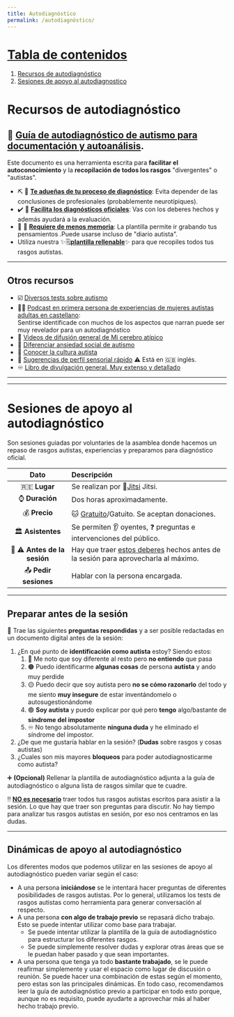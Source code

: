 ```yaml
---
title: Autodiagnóstico
permalink: /autodiagnóstico/
---
```


# [Tabla de contenidos](#Tabla-de-contenidos)
<!-- 1. [Grupo de Telegram de autodiagnóstico](#-invitación-a-grupo-de-autodiagnóstico-en-telegram) -->
1. [Recursos de autodiagnóstico](#recursos-de-autodiagnóstico)
1. [Sesiones de apoyo al autodiagnostico](#Sesiones-de-apoyo-al-autodiagnóstico)

<!-- ##  ![Logo Telegram][1] [Invitación a grupo de autodiagnóstico en Telegram](https://t.me/+_gUyw9EeUlRlZDZk)  -->
<!-- El grupo de Telegram de autodiagnóstico es un lugar de :speaking_head: **discusión colectiva sobre rasgos autistas** donde la gente comparte experiencias y se :people_hugging: apoya mutuamente. Entrad y comentad cualquier rasgo o experiencia que os parezca y el propio grupo os apoyará.  -->

<!-- Principios del grupo: -->
<!-- * :heavy_check_mark: Solo deberían entrar personas que quieran **investigar sobre si son autistas**.   -->
<!-- * :+1: Son :wave: bienvenides quienes tengan dudas y ganas de aprender y explorar.   -->
<!-- * :busts_in_silhouette: Les miembros de la asamblea intervendrán para apoyar,aconsejar o moderar cuando puedan. -->
<!-- * :+1: Creemos que puede ser un apoyo con :smile: :partying_face: <u>**fines terapéuticos**</u>  -->
<!-- * :mega: Nos facilita <u>**agendar sesiones de apoyo al autodiagnóstico**</u>. -->

<!-- --- -->

# Recursos de autodiagnóstico
## :book: [Guía de autodiagnóstico de autismo para documentación y autoanálisis](../guia-de-autodiagnóstico). 
Este documento es una herramienta escrita para **facilitar el autoconocimiento** y la **recopilación de todos los rasgos** "divergentes" o "autistas". 
* :pick: :hammer: <u>**Te adueñas de tu proceso de diagnóstico**</u>: Evita depender de las conclusiones de profesionales (probablemente neurotípiques). 
* :heavy_check_mark: :memo: <u>**Facilita los diagnósticos oficiales**</u>: Vas con los deberes hechos y además ayudará a la evaluación.
* :brain: :battery: <u>**Requiere de menos memoria**</u>: La plantilla permite ir grabando tus pensamientos .Puede usarse incluso de "diario autista".
* Utiliza nuestra :sparkles::spiral_notepad:[**plantilla rellenable**](guia-de-autodiagnóstico#plantillas-rellenables-para-documentación-de-rasgos-ir-arriba):sparkles: para que recopiles todos tus rasgos autistas.

---

## Otros recursos
<!-- * :link: [Articulo de la asamblea sobre crisis autistas](Recurso%3A-Referencia-sobre-crisis-autistas-y-como-ayudar) -->
* :ballot_box_with_check: [Diversos tests sobre autismo](https://embrace-autism.com/autism-tests/)
* :person_curly_hair: [Podcast en primera persona de experiencias de mujeres autistas adultas en castellano](https://www.rtve.es/play/audios/soy-mujer-soy-autista/):  
Sentirse identificade con muchos de los aspectos que narran puede ser muy revelador para un autodiagnóstico
* :movie_camera: [Videos de difusión general de Mi cerebro atípico](https://www.youtube.com/@autismomicerebroatipico8549)
* :1234: [Diferenciar ansiedad social de autismo](https://es.wikihow.com/diferenciar-la-ansiedad-social-del-autismo)
* :movie_camera: [Conocer la cultura autista](https://es.wikihow.com/experimentar-la-cultura-autista)
* :nose: [Sugerencias de perfil sensorial rápido](https://sensory.semh.co.uk/) :warning: Está en :uk: inglés.
* :infinity: [Libro de divulgación general. Muy extenso y detallado](https://autisticadvocacy.org/wp-content/uploads/2023/04/WTTAC-Spanish-Book-Interior.pdf)

---
---

# Sesiones de apoyo al autodiagnóstico
Son sesiones guiadas por voluntaries de la asamblea donde hacemos un repaso de rasgos autistas, experiencias y preparamos para diagnóstico oficial. 

| Dato | Descripción |
| :----: | :----------- |
| :reunion: **Lugar** | Se realizan por :genie:[Jitsi](https://meet.jit.si/)  Jitsi. |
| :watch: **Duración**| Dos horas aproximadamente. |
| :moneybag:  **Precio** | :cat: <u>Gratuito</u>/Gatuito. Se aceptan donaciones. |
| :classical_building: **Asistentes** | Se permiten :ear: oyentes, :question: preguntas e intervenciones del público. |
| :memo: :warning: **Antes de la sesión** | Hay que traer [estos deberes](#preparar-antes-de-la-sesión) hechos antes de la sesión para aprovecharla al máximo. |
| :outbox_tray: **Pedir sesiones**| Hablar con la persona encargada. |

<!-- | :calendar: **Fechas**| Se publican en el [calendario google de la asamblea](Interno%3A-Calendario-asambleas-y-terapia#calendar-enlace-al-calendario-google-p%C3%BAblico-de-la-asamblea). | -->
<!-- | :outbox_tray: **Pedir sesiones**| Hay que rellenar :writing_hand: [este formulario](https://forms.gle/mFDyKPA2FT4CY1898).<br/> Es para organizar las sesiones y **pedir las adaptaciones** necesarias.<br/>Se organizan cuando les voluntaries tienen disponibilidad horaria y cucharas :spoon:. | -->
<!-- | :inbox_tray: **Opiniones** o <br/> **Agradecimientos** / **Quejas** | -->
<!-- [Formulario](https://forms.gle/xKAPvHu8gM5MZuPr8) para aportar tu -->
<!-- opinión. | -->

---

## Preparar antes de la sesión

:memo: Trae las siguientes **preguntas respondidas** y a ser posible redactadas en un documento digital antes de la sesión:
1. ¿En qué punto de **identificación como autista** estoy? Siendo estos:
    1. :red_circle: Me noto que soy diferente al resto pero **no entiendo** que pasa
    1. :orange_circle: Puedo identificarme **algunas cosas** de persona **autista** y ando muy perdide
    1. :yellow_circle: Puedo decir que soy autista pero **no se cómo razonarlo** del todo y me siento **muy insegure** de estar inventándomelo o autosugestionándome
    1. :green_circle: **Soy autista** y puedo explicar por qué pero **tengo** algo/bastante de **síndrome del impostor**
    1. :infinity: No tengo absolutamente **ninguna duda** y he eliminado el síndrome del impostor.
1. ¿De que me gustaría hablar en la sesión? (**Dudas** sobre rasgos y cosas autistas)
1. ¿Cuales son mis mayores **bloqueos** para poder autodiagnosticarme como autista?

:heavy_plus_sign: **(Opcional)** Rellenar la plantilla de autodiagnóstico adjunta a la guía de autodiagnóstico o alguna lista de rasgos similar que te cuadre.

:bangbang: <u>**NO es necesario**</u> traer todos tus rasgos autistas escritos para asistir a la sesión. Lo que hay que traer son preguntas para discutir. No hay tiempo para analizar tus rasgos autistas en sesión, por eso nos centramos en las dudas.

---

## Dinámicas de apoyo al autodiagnóstico
Los diferentes modos que podemos utilizar en las sesiones de apoyo al autodiagnóstico pueden variar según el caso:
* A una persona **iniciándose** se le intentará hacer preguntas de diferentes posibilidades de rasgos autistas. Por lo general, utilizamos los tests de rasgos autistas como herramienta para generar conversación al respecto.
* A una persona **con algo de trabajo previo** se repasará dicho trabajo. Esto se puede intentar utilizar como base para trabajar.
    * Se puede intentar utilizar la plantilla de la guía de autodiagnóstico para estructurar los diferentes rasgos.
    * Se puede simplemente resolver dudas y explorar otras áreas que se le puedan haber pasado y que sean importantes.
* A una persona que tenga ya todo **bastante trabajado**, se le puede reafirmar simplemente y usar el espacio como lugar de discusión o reunión.
Se puede hacer una combinación de estas según el momento, pero estas son las principales dinámicas.
En todo caso, recomendamos leer la guía de autodiagnóstico previo a participar en todo esto porque, aunque no es requisito, puede ayudarte a aprovechar más al haber hecho trabajo previo.


<!-- [1]: https://raw.githubusercontent.com/AsambleaAutistaMadrid/General/4b33c634db67c1b5c14b9425930e6315d897b205/imagen-asamblearia/telegram-logo-circle-32x32.png -->
